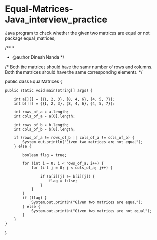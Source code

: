 # Equal-Matrices-Java_interview_practice
Java program to check whether the given two matrices are equal or not
package equal_matrices;

/**
 *
 * @author Dinesh Nanda
 */

/* Both the matrices should have the same number of rows and columns.
   Both the matrices should have the same corresponding elements.
 */
 
public class EqualMatrices {
     
    public static void main(String[] args) {

        int a[][] = {{1, 2, 3}, {8, 4, 6}, {4, 5, 7}};
        int b[][] = {{1, 2, 3}, {8, 4, 6}, {4, 5, 7}};

        int rows_of_a = a.length;
        int cols_of_a = a[0].length;

        int rows_of_b = b.length;
        int cols_of_b = b[0].length;

        if (rows_of_a != rows_of_b || cols_of_a != cols_of_b) {
            System.out.println("Given two matrices are not equal");
        } else {

            boolean flag = true;

            for (int i = 0; i < rows_of_a; i++) {
                for (int j = 0; j < cols_of_a; j++) {

                    if (a[i][j] != b[i][j]) {
                        flag = false;
                    }
                }
            }
            if (flag) {
                System.out.println("Given two matrices are equal");
            } else {
                System.out.println("Given two matrices are not equal");
            }
        }
    }

}
